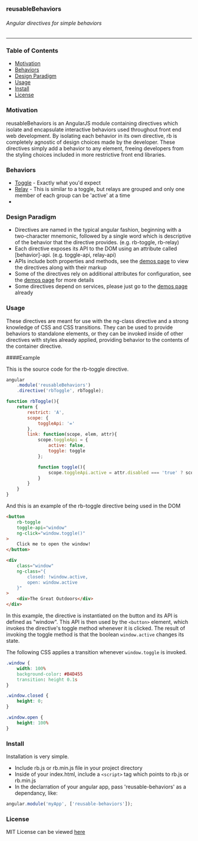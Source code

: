### reusableBehaviors
###### Angular directives for simple behaviors
***

### Table of Contents
* [Motivation](#motivation)
* [Behaviors](#behaviors)
* [Design Paradigm](#design-paradigm)
* [Usage](#usage)
* [Install](#install)
* [License](#license)

### <a name="motivation"></a>Motivation
reusableBehaviors is an AngularJS module containing directives which isolate and encapsulate interactive behaviors used throughout front end web development. By isolating each behavior in its own directive, rb is completely agnostic of design choices made by the developer. These directives simply add a behavior to any element, freeing developers from the styling choices included in more restrictive front end libraries.

### <a name="behaviors"></a>Behaviors
* [Toggle](https://sranderley.github.io/#/demos/rbToggle) - Exactly what you'd expect
* [Relay](https://sranderley.github.io/#/demos/rbRelay) - This is similar to a toggle, but relays are grouped and only one member of each group can be 'active' at a time
*

### <a name="design-paradigm"></a>Design Paradigm
* Directives are named in the typical angular fashion, beginning with a two-character mnemonic, followed by a single word which is descriptive of the behavior that the directive provides. (e.g. rb-toggle, rb-relay)
* Each directive exposes its API to the DOM using an attribute called [behavior]-api. (e.g. toggle-api, relay-api)
* APIs include both properties and methods, see the [demos page](https://sranderley.github.io) to view the directives along with their markup
* Some of the directives rely on additional attributes for configuration, see the [demos page](https://sranderley.github.io) for more details
* Some directives depend on services, please just go to the [demos page](https://sranderley.github.io) already

### <a name="usage"></a>Usage
These directives are meant for use with the ng-class directive and a strong knowledge of CSS and CSS transitions. They can be used to provide behaviors to standalone elements, or they can be invoked inside of other directives with styles already applied, providing behavior to the contents of the container directive.

####Example

This is the source code for the rb-toggle directive.
````javascript
angular
	.module('reusableBehaviors')
	.directive('rbToggle', rbToggle);

function rbToggle(){
	return {
		restrict: 'A',
		scope: {
			toggleApi: '='
		},
		link: function(scope, elem, attr){
			scope.toggleApi = {
				active: false,
				toggle: toggle
			};

			function toggle(){
				scope.toggleApi.active = attr.disabled === 'true' ? scope.toggleApi.active : !scope.toggleApi.active;
			}
		}
	}
}
````
And this is an example of the rb-toggle directive being used in the DOM
````HTML
<button
	rb-toggle
	toggle-api="window"
	ng-click="window.toggle()"
>
	Click me to open the window!
</button>

<div
	class="window"
	ng-class="{
		closed: !window.active,
		open: window.active
	}"
>
	<div>The Great Outdoors</div>
</div>
````
In this example, the directive is instantiated on the button and its API is defined as "window". This API is then used by the `<button>` element, which invokes the directive's toggle method whenever it is clicked. The result of invoking the toggle method is that the boolean `window.active` changes its state.

The following CSS applies a transition whenever `window.toggle` is invoked.
````CSS
.window {
	width: 100%
	background-color: #B4D455
	transition: height 0.1s
}

.window.closed {
	height: 0;
}

.window.open {
	height: 100%
}
````

### <a name="install"></a>Install
Installation is very simple.
* Include rb.js or rb.min.js file in your project directory
* Inside of your index.html, include a `<script>` tag which points to rb.js or rb.min.js
* In the declarration of your angular app, pass 'reusable-behaviors' as a dependancy, like:
````javascript
angular.module('myApp', ['reusable-behaviors']);
````

### <a name="license"></a>License
MIT License can be viewed [here](/LICENSE)